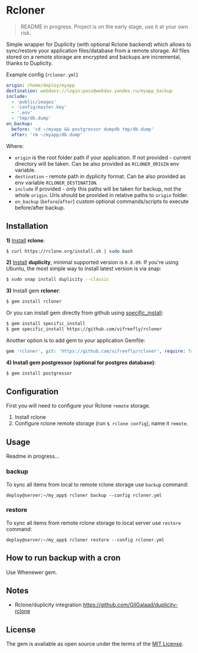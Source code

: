 # Rcloner

> README in progress. Project is on the early stage, use it at your own risk.

Simple wrapper for Duplicity (with optional Rclone backend) which allows to sync/restore your application files/database from a remote storage. All files stored on a remote storage are encrypted and backups are incremental, thanks to Duplicity.

Example config (`rcloner.yml`)

```yml
origin: /home/deploy/myapp
destination: webdavs://login:pass@webdav.yandex.ru/myapp_backup
include:
  - 'public/images'
  - 'config/master.key'
  - '.env'
  - 'tmp/db.dump'
on_backup:
  before: 'cd ~/myapp && postgressor dumpdb tmp/db.dump'
  after: 'rm ~/myapp/db.dump'
```

Where:
  * `origin` is the root folder path if your application. If not provided - current directory will be taken. Can be also provided as `RCLONER_ORIGIN` env variable.
  * `destination` - remote path in dyplicity format. Can be also provided as env variable `RCLONER_DESTINATION`.
  * `include` if provided - only this paths will be taken for backup, not the whole `origin`. Urls should be provided in relative paths to `origin` folder.
  * `on_backup` (`before`/`after`) custom optional commands/scripts to execute before/after backup.

## Installation

**1)** [Install](https://rclone.org/install/) **rclone**:

```bash
$ curl https://rclone.org/install.sh | sudo bash
```

**2)** [Install](http://duplicity.nongnu.org/) **duplicity**, minimal supported version is `0.8.09`. If you're using Ubuntu, the most simple way to install latest version is via snap:

```bash
$ sudo snap install duplicity --classic
```

**3)** Install gem **rcloner**:

```bash
$ gem install rcloner
```

Or you can install gem directly from github using [specific_install](https://github.com/rdp/specific_install):

```bash
$ gem install specific_install
$ gem specific_install https://github.com/vifreefly/rcloner
```

Another option is to add gem to your application Gemfile:

```ruby
gem 'rcloner', git: 'https://github.com/vifreefly/rcloner', require: false
```

**4) Install gem postgressor (optional for postgres database)**:

```bash
$ gem install postgressor
```

## Configuration

First you will need to configure your Rclone `remote` storage.

1. Install rclone
2. Configure rclone remote storage (run `$ rclone config`), name it `remote`.

## Usage

Readme in progress...

<!-- Write a config file, example:

```yml
# rcloner.yml

name: my_app
root_path: /home/deploy/my_app
items:
  - type: pgdatabase
    db_url: "postgres://my_app_username:my_app_userpass@localhost/my_app_database"

  - type: folder
    duplicity: false
    path: public/images

  - type: file
    path: config/master.key
```

At the moment 3 types of items are supported:

* `file` - sync a single file
* `folder` - sync a directory. For `folder` type there is optional `duplicity` flag. If `duplicity: true`, folder will be synced using duplicity with compression. It's a good option if folder contains a lot of files which syncing each by each will take A LOT of time. Duplicity puts all the files in archive file before copying it to a remote storage.
* `pgdatabase` - sunc application database (postgres only). [Postgressor](https://github.com/vifreefly/postgressor) gem is used under the hood. -->

### backup

To sync all items from local to remote rclone storage use `backup` command:

```
deploy@server:~/my_app$ rcloner backup --config rcloner.yml
```
<!--
Dumped database my_app_database to /home/deploy/my_app/tmp/my_app_database.dump file.
Synced file `my_app_database.dump` from `/home/deploy/my_app/tmp/my_app_database.dump` to `remote:my_app_backup/my_app_database.dump`

Synced folder `images` from `/home/deploy/my_app/public/images` to `remote:my_app_backup/images`

Synced file `master.key` from `/home/deploy/my_app/config/master.key` to `remote:my_app_backup/master.key`
```

> Note: to backup database, Rcloner use gem [postgressor](https://github.com/vifreefly/postgressor) under the hood. -->

### restore

To sync all items from remote rclone storage to local server use `restore` command:

```
deploy@server:~/my_app$ rcloner restore --config rcloner.yml
```

<!--
Synced file `my_app_database.dump` from `remote:my_app_backup/my_app_database.dump` to `/home/deploy/my_app/tmp/my_app_database.dump`

Synced folder `images` from `remote:my_app_backup/images` to `/home/deploy/my_app/public/images`

Synced file `master.key` from `remote:my_app_backup/master.key` to `/home/deploy/my_app/config/master.key`
```

### Information about pgdatabase type restore

If you want to automatically restore application database from a synced backup file, you need to provide additional `RESTORE_PGDATABASE=true` env variable.

Also you can provide `SWITCH_TO_SUPERUSER=true` env variable to temporary switch postgres user to superuser while importing a database (sometimes it's required for a successful import). For more info see documentation for https://github.com/vifreefly/postgressor .

Example:

```
deploy@server:~/my_app$ SWITCH_TO_SUPERUSER=true RESTORE_PGDATABASE=true rcloner restore --config rcloner.yml
``` -->

## How to run backup with a cron

Use Whenewer gem.

## Notes

* Rclone/duplicity integration https://github.com/GilGalaad/duplicity-rclone

## License

The gem is available as open source under the terms of the [MIT License](https://opensource.org/licenses/MIT).
